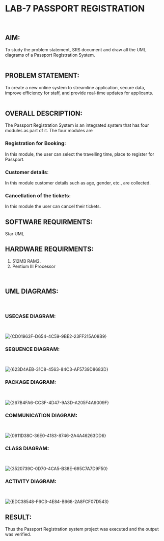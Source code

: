 # LAB-7                        PASSPORT REGISTRATION
</BR>

## AIM:
To study the problem statement, SRS document and draw all the UML diagrams of a
Passport Registration System.
</BR>
</BR>
## PROBLEM STATEMENT:
To create a new online system to streamline application, secure data, improve efficiency for staff, and provide real-time updates for applicants.
</BR>
</BR>
## OVERALL DESCRIPTION:
The Passport Registration System is an integrated system that has four modules as part of
it. The four modules are
</BR>
### Registration for Booking:
In this module, the user can select the travelling time, place to register for Passport.
</BR>
### Customer details:
In this module customer details such as age, gender, etc., are collected.
</BR>
### Cancellation of the tickets:
In this module the user can cancel their tickets.
</BR>

## SOFTWARE REQUIRMENTS:
Star UML
</BR>

## HARDWARE REQUIRMENTS:
1. 512MB RAM2.</BR>
2. Pentium III Processor
</BR>

## UML DIAGRAMS:
</BR>

### USECASE DIAGRAM:
</BR>

![{CD01963F-D654-4C59-9BE2-23FF215A08B9}](https://github.com/user-attachments/assets/1072cb86-2108-4fc2-ab4c-72f305f9ed8d)

### SEQUENCE DIAGRAM:
</BR>

![{623D4AEB-31C8-4563-84C3-AF5739D8683D}](https://github.com/user-attachments/assets/b5f64932-94b5-43dd-836f-070ef3a599da)

### PACKAGE DIAGRAM:
</BR>

![{267B4FA6-CC3F-4D47-9A3D-A205F4A9009F}](https://github.com/user-attachments/assets/5bd3ab3b-8841-496b-843c-47c5032748ff)

### COMMUNICATION DIAGRAM:
</BR>

![{0911D38C-36E0-4183-8746-2A4A46263DD6}](https://github.com/user-attachments/assets/e5c527c7-00ca-49d6-8b26-8007fc25d9ca)

### CLASS DIAGRAM:
</BR>

![{3520739C-0D70-4CA5-B38E-695C7A7D9F50}](https://github.com/user-attachments/assets/c9a6e7a8-08d5-4f99-ba81-d1491865e838)

### ACTIVITY DIAGRAM:
</BR>

![{EDC38548-F6C3-4E84-B668-2A8FCF07D543}](https://github.com/user-attachments/assets/fa9d6248-fa8b-4853-a0c1-63fde2cc9204)

## RESULT:
Thus the Passport Registration system project was executed and the output was verified.
